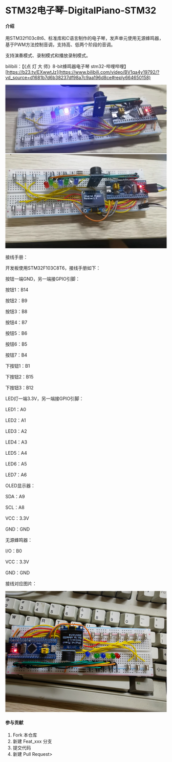 # STM32电子琴-DigitalPiano-STM32

#### 介绍
用STM32f103c8t6、标准库和C语言制作的电子琴，发声单元使用无源蜂鸣器，基于PWM方法控制音调，支持高、低两个阶段的音调。

支持演奏模式、录制模式和播放录制模式。


bilibili：【《点 灯 大 师》8-bit蜂鸣器电子琴 stm32-哔哩哔哩】 [https://b23.tv/EXwwtJz](https://www.bilibili.com/video/BV1qa4y19792/?vd_source=d1681b7d6b38237df98a7c9aa196d8ce#reply664650158)

![输入图片说明](Snipaste_2023-12-14_02-31-37.png)
![输入图片说明](Snipaste_2023-12-14_20-32-46.png)



接线手册：

开发板使用STM32F103C8T6，接线手册如下：

按钮一端GND，另一端接GPIO引脚：

按钮1：B14

按钮2：B9

按钮3：B8

按钮4：B7

按钮5：B6

按钮6：B5

按钮7：B4

下按钮1：B1

下按钮2：B15

下按钮3：B12

LED灯一端3.3V，另一端接GPIO引脚：

LED1：A0

LED2：A1

LED3：A2

LED4：A3

LED5：A4

LED6：A5

LED7：A6

OLED显示器：

SDA：A9

SCL：A8

VCC：3.3V

GND：GND

无源蜂鸣器：

I/O：B0

VCC：3.3V

GND：GND


接线对应图片：

![输入图片说明](接线手册对应图片.jpg)

#### 参与贡献

1.  Fork 本仓库
2.  新建 Feat_xxx 分支
3.  提交代码
4.  新建 Pull Request> 
